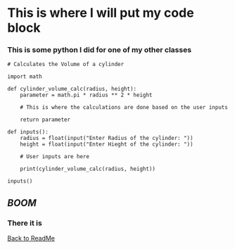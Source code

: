 # This is where I will put my code block
### This is some python I did for one of my other classes

```
# Calculates the Volume of a cylinder

import math

def cylinder_volume_calc(radius, height):
    parameter = math.pi * radius ** 2 * height

    # This is where the calculations are done based on the user inputs
    
    return parameter

def inputs():
    radius = float(input("Enter Radius of the cylinder: "))
    height = float(input("Enter Hieght of the cylinder: "))

    # User inputs are here
    
    print(cylinder_volume_calc(radius, height))

inputs()
```
## ***BOOM*** 
### There it is


[Back to ReadMe](https://github.com/MichaelKeeney/Midterm-project)
